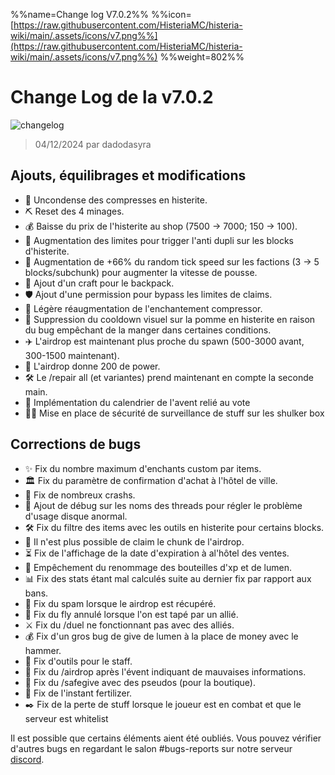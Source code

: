 %%name=Change log V7.0.2%%
%%icon=[https://raw.githubusercontent.com/HisteriaMC/histeria-wiki/main/.assets/icons/v7.png%%](https://raw.githubusercontent.com/HisteriaMC/histeria-wiki/main/.assets/icons/v7.png%%)
%%weight=802%%

# Change Log de la v7.0.2

![changelog](https://raw.githubusercontent.com/HisteriaMC/histeria-wiki/main/.assets/icons/changelog.png)

> 04/12/2024 par dadodasyra

## Ajouts, équilibrages et modifications

- 🧵 Uncondense des compresses en histerite.
- ⛏️ Reset des 4 minages.
- 💰 Baisse du prix de l'histerite au shop (7500 -> 7000; 150 -> 100).
- 🚫 Augmentation des limites pour trigger l'anti dupli sur les blocks d'histerite.
- 🌱 Augmentation de +66% du random tick speed sur les factions (3 -> 5 blocks/subchunk) pour augmenter la vitesse de pousse.
- 🎒 Ajout d'un craft pour le backpack.
- 🛡️ Ajout d'une permission pour bypass les limites de claims.
- 🧲 Légère réaugmentation de l'enchantement compressor.
- 🍏 Suppression du cooldown visuel sur la pomme en histerite en raison du bug empêchant de la manger dans certaines conditions.
- ✈️ L'airdrop est maintenant plus proche du spawn (500-3000 avant, 300-1500 maintenant).
- 🎁 L'airdrop donne 200 de power.
- 🛠️ Le /repair all (et variantes) prend maintenant en compte la seconde main.
- 📅 Implémentation du calendrier de l'avent relié au vote
- 😶‍🌫️ Mise en place de sécurité de surveillance de stuff sur les shulker box

## Corrections de bugs

- ✨ Fix du nombre maximum d'enchants custom par items.
- 🏛 Fix du paramètre de confirmation d'achat à l'hôtel de ville.
- 🚀 Fix de nombreux crashs.
- 🔧 Ajout de débug sur les noms des threads pour régler le problème d'usage disque anormal.
- 🛠️ Fix du filtre des items avec les outils en histerite pour certains blocks.
- 📍 Il n'est plus possible de claim le chunk de l'airdrop.
- ⏳ Fix de l'affichage de la date d'expiration à al'hôtel des ventes.
- 🧪 Empêchement du renommage des bouteilles d'xp et de lumen.
- 📊 Fix des stats étant mal calculés suite au dernier fix par rapport aux bans.
- 📢 Fix du spam lorsque le airdrop est récupéré.
- 🛫 Fix du fly annulé lorsque l'on est tapé par un allié.
- ⚔️ Fix du /duel ne fonctionnant pas avec des alliés.
- 💰 Fix d'un gros bug de give de lumen à la place de money avec le hammer.
- 🔨 Fix d'outils pour le staff.
- 🎯 Fix du /airdrop après l'évent indiquant de mauvaises informations.
- 💬 Fix du /safegive avec des pseudos (pour la boutique).
- 🌿 Fix de l'instant fertilizer.
- ✒️ Fix de la perte de stuff lorsque le joueur est en combat et que le serveur est whitelist

Il est possible que certains éléments aient été oubliés. Vous pouvez vérifier d'autres bugs en regardant le salon #bugs-reports sur notre serveur [discord](https://discord.gg/histeria).

